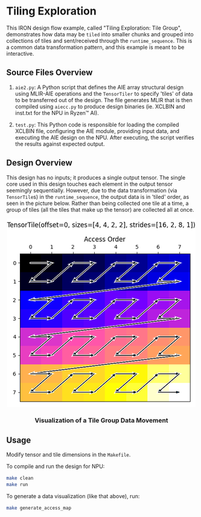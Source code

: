 <!---//===- README.md -----------------------------------------*- Markdown -*-===//
//
// This file is licensed under the Apache License v2.0 with LLVM Exceptions.
// See https://llvm.org/LICENSE.txt for license information.
// SPDX-License-Identifier: Apache-2.0 WITH LLVM-exception
//
// Copyright (C) 2024, Advanced Micro Devices, Inc.
// 
//===----------------------------------------------------------------------===//-->

# Tiling Exploration

This IRON design flow example, called "Tiling Exploration: Tile Group", demonstrates how data may be `tiled` into smaller chunks and grouped into collections of tiles and sent/received through the `runtime_sequence`. This is a common data transformation pattern, and this example is meant to be interactive.

## Source Files Overview

1. `aie2.py`: A Python script that defines the AIE array structural design using MLIR-AIE operations and the `TensorTiler` to specify 'tiles' of data to be transferred out of the design. The file generates MLIR that is then compiled using `aiecc.py` to produce design binaries (ie. XCLBIN and inst.txt for the NPU in Ryzen™ AI). 

1. `test.py`: This Python code is responsible for loading the compiled XCLBIN file, configuring the AIE module, providing input data, and executing the AIE design on the NPU. After executing, the script verifies the results against expected output.

## Design Overview

This design has no inputs; it produces a single output tensor. The single core used in this design touches each element in the output tensor seemingly sequentially. However, due to the data transformation (via `TensorTile`s) in the `runtime_sequence`, the output data is in 'tiled' order, as seen in the picture below. Rather than being collected one tile at a time, a group of tiles (all the tiles that make up the tensor) are collected all at once.

<p align="center">
  <img
    src="tile_group.png">
    <h3 align="center"> Visualization of a Tile Group Data Movement 
 </h3> 
</p>

## Usage

Modify tensor and tile dimensions in the `Makefile`.

To compile and run the design for NPU:
```bash
make clean
make run
```

To generate a data visualization (like that above), run:
```bash
make generate_access_map
```
